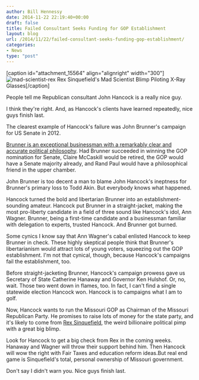 ```yaml
---
author: Bill Hennessy
date: 2014-11-22 22:19:40+00:00
draft: false
title: Failed Consultant Seeks Funding for GOP Establishment
layout: blog
url: /2014/11/22/failed-consultant-seeks-funding-gop-establishment/
categories:
- News
type: "post"
---
```


[caption id="attachment_15564" align="alignright" width="300"]![mad-scientist-rex](https://hennessysview.com/wp-content/uploads/2014/11/mad-scientist-rex-300x238.jpg)
Rex Sinquefield's Mad Scientist Blimp Piloting X-Ray Glasses[/caption]

People tell me Republican consultant John Hancock is a really nice guy.

I think they're right. And, as Hancock's clients have learned repeatedly, nice guys finish last.

The clearest example of Hancock's failure was John Brunner's campaign for US Senate in 2012.

[Brunner is an exceptional businessman with a remarkably clear and accurate political philosophy](https://johnbrunner.com/). Had Brunner succeeded in winning the GOP nomination for Senate, Claire McCaskill would be retired, the GOP would have a Senate majority already, and Rand Paul would have a philosophical friend in the upper chamber.

John Brunner is too decent a man to blame John Hancock's ineptness for Brunner's primary loss to Todd Akin. But everybody knows what happened.

Hancock turned the bold and libertarian Brunner into an establishment-sounding amateur. Hancock put Brunner in a straight-jacket, making the most pro-liberty candidate in a field of three sound like Hancock's idol, Ann Wagner. Brunner, being a first-time candidate and a businessman familiar with delegation to experts, trusted Hancock. And Brunner got burned.

Some cynics I know say that Ann Wagner's cabal enlisted Hancock to keep Brunner in check. These highly skeptical people think that Brunner's libertarianism would attract lots of young voters, squeezing out the GOP establishment. I'm not that cynical, though, because Hancock's campaigns fail the establishment, too.

Before straight-jacketing Brunner, Hancock's campaign prowess gave us Secretary of State Catherine Hanaway and Governor Ken Hulshof. Or, no, wait. Those two went down in flames, too. In fact, I can't find a single statewide election Hancock won. Hancock is to campaigns what I am to golf.

Now, Hancock wants to run the Missouri GOP as Chairman of the Missouri Republican Party. He promises to raise lots of money for the state party, and it's likely to come from [Rex Sinquefield](https://hennessysview.com/2012/09/30/ignoramus-rex/), the weird billionaire political pimp with a great big blimp.

Look for Hancock to get a big check from Rex in the coming weeks. Hanaway and Wagner will throw their support behind him. Then Hancock will wow the right with Fair Taxes and education reform ideas.But real end game is Sinquefield's total, personal ownership of Missouri government.

Don't say I didn't warn you. Nice guys finish last.
